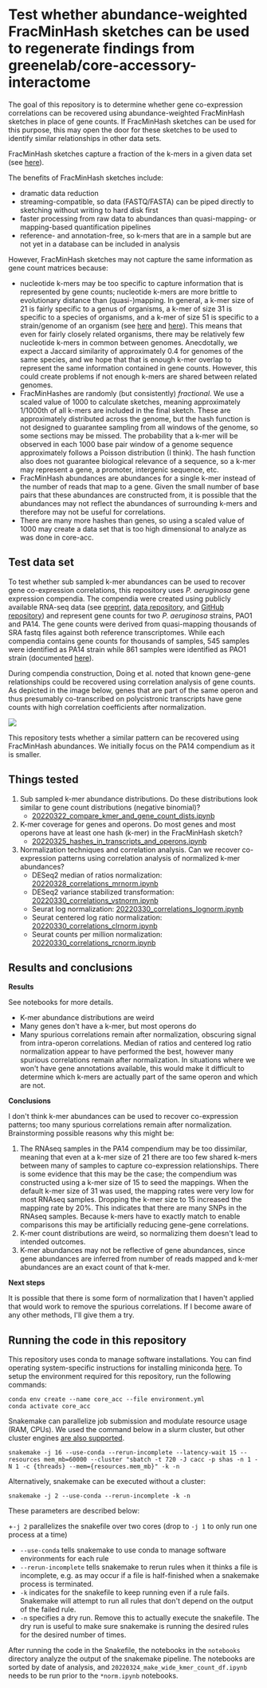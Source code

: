 # Test whether abundance-weighted FracMinHash sketches can be used to regenerate findings from greenelab/core-accessory-interactome

The goal of this repository is to determine whether gene co-expression correlations can be recovered using abundance-weighted FracMinHash sketches in place of gene counts.
If FracMinHash sketches can be used for this purpose, this may open the door for these sketches to be used to identify similar relationships in other data sets.

FracMinHash sketches capture a fraction of the k-mers in a given data set (see [here](https://www.biorxiv.org/content/10.1101/2022.01.11.475838v2.abstract)). 

The benefits of FracMinHash sketches include:
+ dramatic data reduction 
+ streaming-compatible, so data (FASTQ/FASTA) can be piped directly to sketching without writing to hard disk first
+ faster processing from raw data to abundances than quasi-mapping- or mapping-based quantification pipelines
+ reference- and annotation-free, so k-mers that are in a sample but are not yet in a database can be included in analysis

However, FracMinHash sketches may not capture the same information as gene count matrices because:
+ nucleotide k-mers may be too specific to capture information that is represented by gene counts; nucleotide k-mers are more brittle to evolutionary distance than (quasi-)mapping.
In general, a k-mer size of 21 is fairly specific to a genus of organisms, a k-mer of size 31 is specific to a species of organisms, and a k-mer of size 51 is specific to a strain/genome of an organism (see [here](https://bluegenes.github.io/2022-paper-protein-kmers/#amino-acid-k-mer-length-selection) and [here](https://journals.asm.org/doi/full/10.1128/mSystems.00020-16)).
This means that even for fairly closely related organisms, there may be relatively few nucleotide k-mers in common between genomes.
Anecdotally, we expect a Jaccard similarity of approximately 0.4 for genomes of the same species, and we hope that that is enough k-mer overlap to represent the same information contained in gene counts.
However, this could create problems if not enough k-mers are shared between related genomes.
+ FracMinHashes are randomly (but consistently) *fractional*. 
We use a scaled value of 1000 to calculate sketches, meaning approximately 1/1000th of all k-mers are included in the final sketch. 
These are approximately distributed across the genome, but the hash function is not designed to guarantee sampling from all windows of the genome, so some sections may be missed.
The probability that a k-mer will be observed in each 1000 base pair window of a genome sequence approximately follows a Poisson distribution (I think).
The hash function also does not guarantee biological relevance of a sequence, so a k-mer may represent a gene, a promoter, intergenic sequence, etc.
+ FracMinHash abundances are abundances for a single k-mer instead of the number of reads that map to a gene. 
Given the small number of base pairs that these abundances are constructed from, it is possible that the abundances may not reflect the abundances of surrounding k-mers and therefore may not be useful for correlations.
+ There are many more hashes than genes, so using a scaled value of 1000 may create a data set that is too high dimensional to analyze as was done in core-acc.

## Test data set

To test whether sub sampled k-mer abundances can be used to recover gene co-expression correlations, this repository uses *P. aeruginosa* gene expression compendia.
The compendia were created using publicly available RNA-seq data (see [preprint](https://doi.org/10.1101/2022.01.24.477642), [data repository](https://osf.io/s9gyu/), and [GitHub repository](https://github.com/hoganlab-dartmouth/pa-seq-compendia)) and represent gene counts for two *P. aeruginosa* strains, PAO1 and PA14.
The gene counts were derived from quasi-mapping thousands of SRA fastq files against both reference transcriptomes.
While each compendia contains gene counts for thousands of samples, 545 samples were identified as PA14 strain while 861 samples were identified as PAO1 strain (documented [here](https://github.com/greenelab/core-accessory-interactome/blob/master/data/metadata/SRA_annotations.tsv)). 

During compendia construction, Doing et al. noted that known gene-gene relationships could be recovered using correlation analysis of gene counts.
As depicted in the image below, genes that are part of the same operon and thus presumably co-transcribed on polycistronic transcripts have gene counts with high correlation coefficients after normalization.

![](https://i.imgur.com/jHkwLn6.png)

This repository tests whether a similar pattern can be recovered using FracMinHash abundances.
We initially focus on the PA14 compendium as it is smaller. 

## Things tested

1. Sub sampled k-mer abundance distributions. Do these distributions look similar to gene count distributions (negative binomial)? 
    + [20220322_compare_kmer_and_gene_count_dists.ipynb](notebooks/20220322_compare_kmer_and_gene_count_dists.ipynb)
2. K-mer coverage for genes and operons. Do most genes and most operons have at least one hash (k-mer) in the FracMinHash sketch?
    + [20220325_hashes_in_transcripts_and_operons.ipynb](notebooks/20220325_hashes_in_transcripts_and_operons.ipynb)
3. Normalization techniques and correlation analysis. Can we recover co-expression patterns using correlation analysis of normalized k-mer abundances?
    + DESeq2 median of ratios normalization: [20220328_correlations_mrnorm.ipynb](notebooks/20220328_correlations_mrnorm.ipynb)
    + DESeq2 variance stabilized transformation: [20220330_correlations_vstnorm.ipynb](notebooks/20220330_correlations_vstnorm.ipynb)
    + Seurat log normalization: [20220330_correlations_lognorm.ipynb](notebooks/20220330_correlations_lognorm.ipynb)
    + Seurat centered log ratio normalization: [20220330_correlations_clrnorm.ipynb](notebooks/20220330_correlations_clrnorm.ipynb)
    + Seurat counts per million normalization: [20220330_correlations_rcnorm.ipynb](notebooks/20220330_correlations_rcnorm.ipynb) 

## Results and conclusions

**Results**

See notebooks for more details.

+ K-mer abundance distributions are weird
+ Many genes don't have a k-mer, but most operons do
+ Many spurious correlations remain after normalization, obscuring signal from intra-operon correlations. Median of ratios and centered log ratio normalization appear to have performed the best, however many spurious correlations remain after normalization. In situations where we won't have gene annotations available, this would make it difficult to determine which k-mers are actually part of the same operon and which are not. 

**Conclusions**

I don't think k-mer abundances can be used to recover co-expression patterns; too many spurious correlations remain after normalization.
Brainstorming possible reasons why this might be:
1. The RNAseq samples in the PA14 compendium may be too dissimilar, meaning that even at a k-mer size of 21 there are too few shared k-mers between many of samples to capture co-expression relationships. There is some evidence that this may be the case; the compendium was constructed using a k-mer size of 15 to seed the mappings. When the default k-mer size of 31 was used, the mapping rates were very low for most RNAseq samples. Dropping the k-mer size to 15 increased the mapping rate by 20%. This indicates that there are many SNPs in the RNAseq samples. Because k-mers have to exactly match to enable comparisons this may be artificially reducing gene-gene correlations.
2. K-mer count distributions are weird, so normalizing them doesn't lead to intended outcomes. 
3. K-mer abundances may not be reflective of gene abundances, since gene abundances are inferred from number of reads mapped and k-mer abundances are an exact count of that k-mer. 

**Next steps**

It is possible that there is some form of normalization that I haven't applied that would work to remove the spurious correlations.
If I become aware of any other methods, I'll give them a try.

## Running the code in this repository

This repository uses conda to manage software installations. 
You can find operating system-specific instructions for installing miniconda [here](https://docs.conda.io/en/latest/miniconda.html).
To setup the environment required for this repository, run the following commands:
```
conda env create --name core_acc --file environment.yml
conda activate core_acc
```


Snakemake can parallelize job submission and modulate resource usage (RAM, CPUs). 
We used the command below in a slurm cluster, but other cluster engines [are also supported](https://snakemake.readthedocs.io/en/stable/executing/cluster.html).

```
snakemake -j 16 --use-conda --rerun-incomplete --latency-wait 15 --resources mem_mb=60000 --cluster "sbatch -t 720 -J cacc -p shas -n 1 -N 1 -c {threads} --mem={resources.mem_mb}" -k -n
```

Alternatively, snakemake can be executed without a cluster:
```
snakemake -j 2 --use-conda --rerun-incomplete -k -n
```
These parameters are described below:

+`-j 2` parallelizes the snakefile over two cores (drop to `-j 1` to only run one process at a time)
+ `--use-conda` tells snakemake to use conda to manage software environments for each rule
+ `--rerun-incomplete` tells snakemake to rerun rules when it thinks a file is incomplete, e.g. as may occur if a file is half-finished when a snakemake process is terminated.
+ `-k` indicates for the snakefile to keep running even if a rule fails. Snakemake will attempt to run all rules that don't depend on the output of the failed rule.
+ `-n` specifies a dry run. Remove this to actually execute the snakefile. The dry run is useful to make sure snakemake is running the desired rules for the desired number of times.

After running the code in the Snakefile, the notebooks in the `notebooks` directory analyze the output of the snakemake pipeline. 
The notebooks are sorted by date of analysis, and `20220324_make_wide_kmer_count_df.ipynb` needs to be run prior to the `*norm.ipynb` notebooks.  
